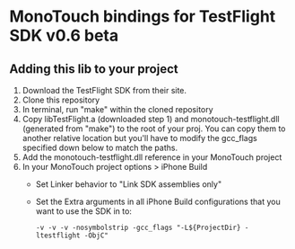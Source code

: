 MonoTouch bindings for TestFlight SDK v0.6 beta
=================================

Adding this lib to your project
-------------------------------

1. Download the TestFlight SDK from their site.
2. Clone this repository
3. In terminal, run "make" within the cloned repository
4. Copy libTestFlight.a (downloaded step 1) and monotouch-testflight.dll (generated from "make") to the root of your proj. You can copy them to another relative location but you'll have to modify the gcc_flags specified down below to match the paths.
5. Add the monotouch-testflight.dll reference in your MonoTouch project
6. In your MonoTouch project options > iPhone Build
    - Set Linker behavior to "Link SDK assemblies only"
    - Set the Extra arguments in all iPhone Build configurations that you want to use the SDK in to:

      `-v -v -v -nosymbolstrip -gcc_flags "-L${ProjectDir} -ltestflight -ObjC"`
      